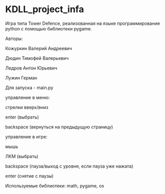 # KDLL_project_infa

Игра типа Tower Defence, реализованная на языке программирование python с помощью библиотеки pygame.  



Авторы:

Кожуркин Валерий Андреевич

Дюдин Тимофей Валерьевич

Ледров Антон Юрьевич

Лужин Герман



Для запуска - main.py



управление в меню:

стрелки вверх/вниз

enter (выбрать)

backspace (вернуться на предыдущую страницу)



управление в игре:

мышь

ЛКМ (выбрать)

backspace (пауза/выход с уровня, если пауза уже нажата)

enter (снятие с паузы)



Используемые библиотеки: math, pygame, os


